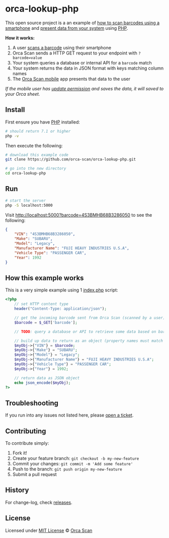 # orca-lookup-php

This open source project is a an example of [how to scan barcodes using a smartphone](https://orcascan.com/mobile) and [present data from your system](https://orcascan.com/docs/api/lookup-url) using [PHP](https://www.php.net/).

**How it works:**

1. A user [scans a barcode](https://orcascan.com/mobile) using their smartphone
2. Orca Scan sends a HTTP GET request to your endpoint with `?barcode=value`
3. Your system queries a database or internal API for a `barcode` match
4. Your system returns the data in JSON format with keys matching column names
5. The [Orca Scan mobile](https://orcascan.com/mobile) app presents that data to the user

*If the mobile user has [update permission](https://orcascan.com/docs/getting-started/adding-users#selecting-user-permissions) and saves the data, it will saved to your Orca sheet.*

## Install

First ensure you have [PHP](https://www.php.net/) installed:

```bash
# should return 7.1 or higher
php -v
```

Then execute the following:

```bash
# download this example code
git clone https://github.com/orca-scan/orca-lookup-php.git

# go into the new directory
cd orca-lookup-php
```

## Run

```bash
# start the server
php -S localhost:5000
```

Visit [http://localhost:5000?barcode=4S3BMHB68B3286050](http://localhost:5000?barcode=4S3BMHB68B3286050) to see the following:

```json
{
    "VIN": "4S3BMHB68B3286050",
    "Make": "SUBARU",
    "Model": "Legacy",
    "Manufacturer Name": "FUJI HEAVY INDUSTRIES U.S.A",
    "Vehicle Type": "PASSENGER CAR",
    "Year": 1992
}
```

## How this example works

This is a very simple example using 1 [index.php](index.php) script:

```php
<?php
    // set HTTP content type
    header("Content-Type: application/json");

    // get the incoming barcode sent from Orca Scan (scanned by a user)
    $barcode = $_GET['barcode'];

    // TODO: query a database or API to retrieve some data based on barcode value

    // build up data to return as an object (property names must match Orca column names inc spaces)
    $myObj->{"VIN"} = $barcode;
    $myObj->{"Make"} = "SUBARU";
    $myObj->{"Model"} = "Legacy";
    $myObj->{"Manufacturer Name"} = "FUJI HEAVY INDUSTRIES U.S.A";
    $myObj->{"Vehicle Type"} = "PASSENGER CAR";
    $myObj->{"Year"} = 1992;

    // return data as JSON object
    echo json_encode($myObj);
?>
```

## Troubleshooting

If you run into any issues not listed here, please [open a ticket](https://github.com/orca-scan/orca-lookup-php/issues).

## Contributing

To contribute simply:

1. Fork it!
2. Create your feature branch: `git checkout -b my-new-feature`
3. Commit your changes: `git commit -m 'Add some feature'`
4. Push to the branch: `git push origin my-new-feature`
5. Submit a pull request

## History

For change-log, check [releases](https://github.com/orca-scan/orca-lookup-php/releases).

## License

Licensed under [MIT License](LICENSE) &copy; [Orca Scan](https://orcascan.com)